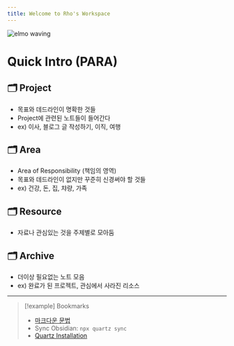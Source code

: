 ```yaml
---
title: Welcome to Rho's Workspace
---
```


<p>
<img src="https://media.giphy.com/media/LPgFwCQg4HQBvPihcn/giphy.gif" alt="elmo waving" /> 
</p>

# Quick Intro (PARA)

## 🗂️ Project
- 목표와 데드라인이 명확한 것들 
- Project에 관련된 노트들이 들어간다
- ex) 이사, 블로그 글 작성하기, 이직, 여행
## 🗂️ Area
- Area of Responsibility (책임의 영역)
- 목표와 데드라인이 없지만 꾸준히 신경써야 할 것들
- ex) 건강, 돈, 집, 챠량, 가족
## 🗂️ Resource
- 자료나 관심있는 것을 주제별로 모아둠
## 🗂️ Archive
- 더이상 필요없는 노트 모음
- ex) 완료가 된 프로젝트, 관심에서 사라진 리소스 
---

> [!example] Bookmarks
> - [마크다운 문법](https://statisticsplaybook.com/obsidian-markdown-cheatsheet/)
> - Sync Obsidian: `npx quartz sync`
> - [Quartz Installation](https://quartz.jzhao.xyz/)




